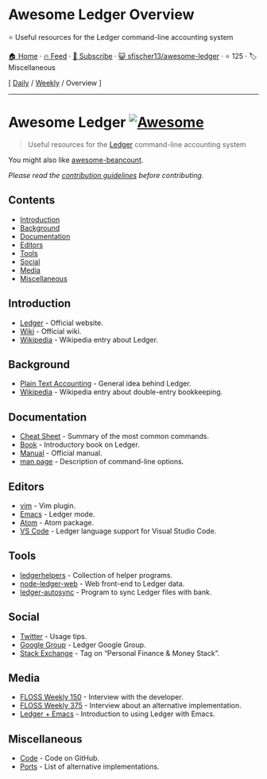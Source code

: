 # Awesome Ledger Overview

:star: Useful resources for the Ledger command-line accounting system

[🏠 Home](/README.md) · [🔥 Feed](https://www.trackawesomelist.com/sfischer13/awesome-ledger/rss.xml) · [📮 Subscribe](https://trackawesomelist.us17.list-manage.com/subscribe?u=d2f0117aa829c83a63ec63c2f&id=36a103854c) · [😺 sfischer13/awesome-ledger](https://github.com/sfischer13/awesome-ledger) · ⭐ 125 · 🏷️ Miscellaneous

[ [Daily](/content/sfischer13/awesome-ledger/README.md) / [Weekly](/content/sfischer13/awesome-ledger/week/README.md) / Overview ]

---

<!--lint disable double-link-->

# Awesome Ledger [![Awesome](https://awesome.re/badge.svg)](https://awesome.re)

> Useful resources for the [Ledger](http://ledger-cli.org/) command-line accounting system

You might also like [awesome-beancount](https://github.com/wzyboy/awesome-beancount).

*Please read the [contribution guidelines](https://github.com/sfischer13/awesome-ledger/blob/main/README.md/contributing.md) before contributing.*

## Contents

<!-- START doctoc generated TOC please keep comment here to allow auto update -->

<!-- DON'T EDIT THIS SECTION, INSTEAD RE-RUN doctoc TO UPDATE -->

*   [Introduction](#introduction)
*   [Background](#background)
*   [Documentation](#documentation)
*   [Editors](#editors)
*   [Tools](#tools)
*   [Social](#social)
*   [Media](#media)
*   [Miscellaneous](#miscellaneous)

<!-- END doctoc generated TOC please keep comment here to allow auto update -->

## Introduction

*   [Ledger](http://ledger-cli.org/) - Official website.
*   [Wiki](https://github.com/ledger/ledger/wiki) - Official wiki.
*   [Wikipedia](https://en.wikipedia.org/wiki/Ledger_\(software\)) - Wikipedia entry about Ledger.

## Background

*   [Plain Text Accounting](http://plaintextaccounting.org/) - General idea behind Ledger.
*   [Wikipedia](https://en.wikipedia.org/wiki/Double-entry_bookkeeping_system) - Wikipedia entry about double-entry bookkeeping.

## Documentation

*   [Cheat Sheet](http://ricostacruz.com/cheatsheets/ledger.html) - Summary of the most common commands.
*   [Book](https://github.com/rolfschr/GSWL-book) - Introductory book on Ledger.
*   [Manual](http://ledger-cli.org/3.0/doc/ledger3.html) - Official manual.
*   [man page](http://ledger-cli.org/3.0/doc/ledger.1.html) - Description of command-line options.

## Editors

*   [vim](https://github.com/ledger/vim-ledger) - Vim plugin.
*   [Emacs](http://www.ledger-cli.org/3.0/doc/ledger-mode.html) - Ledger mode.
*   [Atom](https://atom.io/packages/language-ledger) - Atom package.
*   [VS Code](https://github.com/mariosangiorgio/vscode-ledger) - Ledger language support for Visual Studio Code.

## Tools

*   [ledgerhelpers](https://github.com/Rudd-O/ledgerhelpers) - Collection of helper programs.
*   [node-ledger-web](https://github.com/slashdotdash/node-ledger-web) - Web front-end to Ledger data.
*   [ledger-autosync](https://github.com/egh/ledger-autosync) - Program to sync Ledger files with bank.

## Social

*   [Twitter](https://twitter.com/LedgerTips) - Usage tips.
*   [Google Group](https://groups.google.com/forum/#!forum/ledger-cli) - Ledger Google Group.
*   [Stack Exchange](https://money.stackexchange.com/search?q=ledger-cli) - Tag on “Personal Finance & Money Stack”.

## Media

*   [FLOSS Weekly 150](https://twit.tv/shows/floss-weekly/episodes/150) - Interview with the developer.
*   [FLOSS Weekly 375](https://twit.tv/shows/floss-weekly/episodes/375) - Interview about an alternative implementation.
*   [Ledger + Emacs](https://www.youtube.com/watch?v=cjoCNRpLanY) - Introduction to using Ledger with Emacs.

## Miscellaneous

*   [Code](https://github.com/ledger/ledger) - Code on GitHub.
*   [Ports](https://github.com/ledger/ledger/wiki/Ports) - List of alternative implementations.

